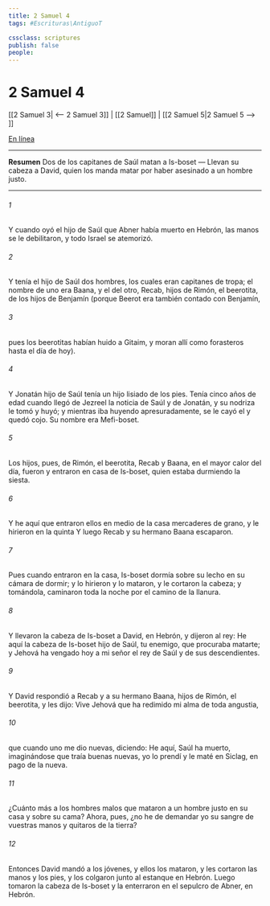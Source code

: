 ```yaml
---
title: 2 Samuel 4
tags: #Escrituras\AntiguoT

cssclass: scriptures
publish: false
people:
---
```


# 2 Samuel 4
[[2 Samuel 3| <-- 2 Samuel 3]] | [[2 Samuel]] | [[2 Samuel 5|2 Samuel 5 --> ]]

[En línea](https://churchofjesuschrist.org/study/scriptures/ot/2-sam/4?lang=spa)

---
__Resumen__
Dos de los capitanes de Saúl matan a Is-boset — Llevan su cabeza a David, quien los manda matar por haber asesinado a un hombre justo.

---
###### 1 
Y cuando oyó el hijo de Saúl que Abner había muerto en Hebrón, las manos se le debilitaron, y todo Israel se atemorizó.

###### 2 
Y tenía el hijo de Saúl dos hombres, los cuales eran capitanes de tropa; el nombre de uno era Baana, y el del otro, Recab, hijos de Rimón, el beerotita, de los hijos de Benjamín (porque Beerot era también contado con Benjamín,

###### 3 
pues los beerotitas habían huido a Gitaim, y moran allí como forasteros hasta el día de hoy).

###### 4 
Y Jonatán hijo de Saúl tenía un hijo lisiado de los pies. Tenía cinco años de edad cuando llegó de Jezreel la noticia  de Saúl y de Jonatán, y su nodriza le tomó y huyó; y mientras iba huyendo apresuradamente, se le cayó el  y quedó cojo. Su nombre era Mefi-boset.

###### 5 
Los hijos, pues, de Rimón, el beerotita, Recab y Baana, en el mayor calor del día, fueron y entraron en casa de Is-boset, quien estaba durmiendo la siesta.

###### 6 
Y he aquí que entraron ellos en medio de la casa  mercaderes de grano, y le hirieron en la quinta  Y luego Recab y su hermano Baana escaparon.

###### 7 
Pues cuando entraron en la casa, Is-boset dormía sobre su lecho en su cámara de dormir; y lo hirieron y lo mataron, y le cortaron la cabeza; y tomándola, caminaron toda la noche por el camino de la llanura.

###### 8 
Y llevaron la cabeza de Is-boset a David, en Hebrón, y dijeron al rey: He aquí la cabeza de Is-boset hijo de Saúl, tu enemigo, que procuraba matarte; y Jehová ha vengado hoy a mi señor el rey de Saúl y de sus descendientes.

###### 9 
Y David respondió a Recab y a su hermano Baana, hijos de Rimón, el beerotita, y les dijo: Vive Jehová que ha redimido mi alma de toda angustia,

###### 10 
que cuando uno me dio nuevas, diciendo: He aquí, Saúl ha muerto, imaginándose que traía buenas nuevas, yo lo prendí y le maté en Siclag, en pago de la nueva.

###### 11 
¿Cuánto más a los hombres malos que mataron a un hombre justo en su casa y sobre su cama? Ahora, pues, ¿no he de demandar yo su sangre de vuestras manos y quitaros de la tierra?

###### 12 
Entonces David mandó a los jóvenes, y ellos los mataron, y les cortaron las manos y los pies, y los colgaron junto al estanque en Hebrón. Luego tomaron la cabeza de Is-boset y la enterraron en el sepulcro de Abner, en Hebrón.

